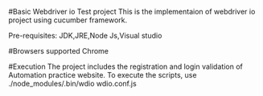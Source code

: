 #Basic Webdriver io Test project
This is the implementaion of webdriver io project using cucumber framework.

Pre-requisites:
JDK,JRE,Node Js,Visual studio

#Browsers supported
Chrome

#Execution
The project includes the registration and login validation of Automation practice website.
To execute the scripts, use ./node_modules/.bin/wdio wdio.conf.js
